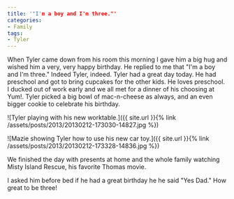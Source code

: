 ```yaml
---
title: '"I'm a boy and I'm three."'
categories:
- Family
tags:
- Tyler
---
```


When Tyler came down from his room this morning I gave him a big hug and wished him a very, very happy birthday. He replied to me that "I'm a boy and I'm three." Indeed Tyler, indeed. Tyler had a great day today. He had preschool and got to bring cupcakes for the other kids. He loves preschool. I ducked out of work early and we all met for a dinner of his choosing at Yum!. Tyler picked a big bowl of mac-n-cheese as always, and an even bigger cookie to celebrate his birthday.

![Tyler playing with his new worktable.]({{ site.url }}{% link /assets/posts/2013/20130212-173030-14827.jpg %})

![Mazie showing Tyler how to use his new car toy.]({{ site.url }}{% link /assets/posts/2013/20130212-173328-14836.jpg %})

We finished the day with presents at home and the whole family watching Misty Island Rescue, his favorite Thomas movie.

I asked him before bed if he had a great birthday he he said "Yes Dad." How great to be three!
